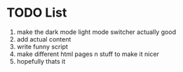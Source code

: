 # TODO List

1. make the dark mode light mode switcher actually good
2. add actual content
3. write funny script
4. make different html pages n stuff to make it nicer
5. hopefully thats it